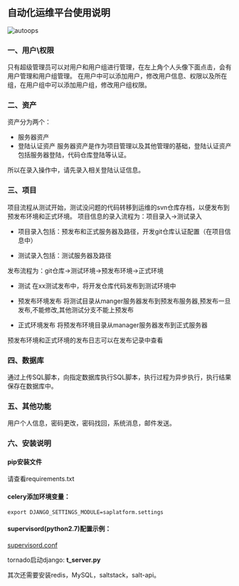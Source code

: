 ## 自动化运维平台使用说明

![autoops](autoops.jpg)

### 一、用户\权限
只有超级管理员可以对用户和用户组进行管理，在左上角个人头像下面点击，会有用户管理和用户组管理。
在用户中可以添加用户，修改用户信息、权限以及所在组，在用户组中可以添加用户组，修改用户组权限。

### 二、资产
资产分为两个：
  * 服务器资产
  * 登陆认证资产
服务器资产是作为项目管理以及其他管理的基础，登陆认证资产包括服务器登陆，代码仓库登陆等认证。

所以在录入操作中，请先录入相关登陆认证信息。

### 三、项目
项目流程从测试开始，测试没问题的代码转移到运维的svn仓库存档，以便发布到预发布环境和正式环境。
项目信息的录入流程为：项目录入->测试录入
  * 项目录入包括：预发布和正式服务器及路径，开发git仓库认证配置（在项目信息中）

  * 测试录入包括：测试服务器及路径

发布流程为：git仓库->测试环境->预发布环境->正式环境

  * 测试 在xx测试发布中，将开发仓库代码发布到测试环境中

  * 预发布环境发布 将测试目录从manger服务器发布到预发布服务器,预发布一旦发布,不能修改,其他测试分支不能上预发布

  * 正式环境发布 将预发布环境目录从manager服务器发布到正式服务器

预发布环境和正式环境的发布日志可以在发布记录中查看

### 四、数据库

通过上传SQL脚本，向指定数据库执行SQL脚本，执行过程为异步执行，执行结果保存在数据库中。

### 五、其他功能
用户个人信息，密码更改，密码找回，系统消息，邮件发送。

### 六、安装说明

#### pip安装文件

请查看requirements.txt

#### celery添加环境变量：

```
export DJANGO_SETTINGS_MODULE=saplatform.settings
```

#### supervisord(python2.7)配置示例：

[supervisord.conf](supervidosr.conf)

tornado启动django: **t_server.py**

其次还需要安装redis，MySQL，saltstack，salt-api。

